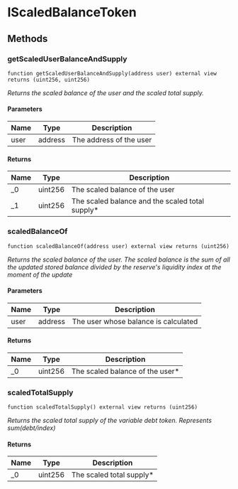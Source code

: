# IScaledBalanceToken









## Methods

### getScaledUserBalanceAndSupply

```solidity
function getScaledUserBalanceAndSupply(address user) external view returns (uint256, uint256)
```



*Returns the scaled balance of the user and the scaled total supply.*

#### Parameters

| Name | Type | Description |
|---|---|---|
| user | address | The address of the user |

#### Returns

| Name | Type | Description |
|---|---|---|
| _0 | uint256 | The scaled balance of the user |
| _1 | uint256 | The scaled balance and the scaled total supply* |

### scaledBalanceOf

```solidity
function scaledBalanceOf(address user) external view returns (uint256)
```



*Returns the scaled balance of the user. The scaled balance is the sum of all the updated stored balance divided by the reserve&#39;s liquidity index at the moment of the update*

#### Parameters

| Name | Type | Description |
|---|---|---|
| user | address | The user whose balance is calculated |

#### Returns

| Name | Type | Description |
|---|---|---|
| _0 | uint256 | The scaled balance of the user* |

### scaledTotalSupply

```solidity
function scaledTotalSupply() external view returns (uint256)
```



*Returns the scaled total supply of the variable debt token. Represents sum(debt/index)*


#### Returns

| Name | Type | Description |
|---|---|---|
| _0 | uint256 | The scaled total supply* |




